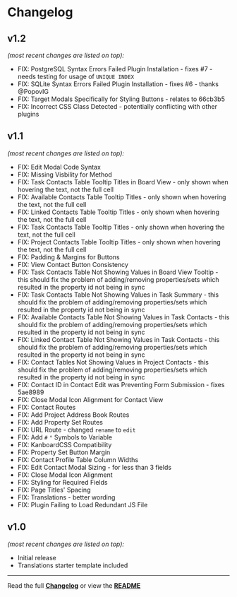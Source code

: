 # Changelog


## v1.2

_(most recent changes are listed on top):_
- FIX: PostgreSQL Syntax Errors Failed Plugin Installation - fixes #7 - needs testing for usage of `UNIQUE INDEX`
- FIX: SQLite Syntax Errors Failed Plugin Installation - fixes #6 - thanks @PopovIG
- FIX: Target Modals Specifically for Styling Buttons - relates to 66cb3b5
- FIX: Incorrect CSS Class Detected - potentially conflicting with other plugins

## v1.1

_(most recent changes are listed on top):_
- FIX: Edit Modal Code Syntax
- FIX: Missing Visbility for Method
- FIX: Task Contacts Table Tooltip Titles in Board View - only shown when hovering the text, not the full cell
- FIX: Available Contacts Table Tooltip Titles - only shown when hovering the text, not the full cell
- FIX: Linked Contacts Table Tooltip Titles - only shown when hovering the text, not the full cell
- FIX: Task Contacts Table Tooltip Titles - only shown when hovering the text, not the full cell
- FIX: Project Contacts Table Tooltip Titles - only shown when hovering the text, not the full cell
- FIX: Padding & Margins for Buttons
- FIX: View Contact Button Consistency
- FIX: Task Contacts Table Not Showing Values in Board View Tooltip - this should fix the problem of adding/removing properties/sets which resulted in the property id not being in sync
- FIX: Task Contacts Table Not Showing Values in Task Summary - this should fix the problem of adding/removing properties/sets which resulted in the property id not being in sync
- FIX: Available Contacts Table Not Showing Values in Task Contacts - this should fix the problem of adding/removing properties/sets which resulted in the property id not being in sync
- FIX: Linked Contact Table Not Showing Values in Task Contacts - this should fix the problem of adding/removing properties/sets which resulted in the property id not being in sync
- FIX: Contact Tables Not Showing Values in Project Contacts - this should fix the problem of adding/removing properties/sets which resulted in the property id not being in sync
- FIX: Contact ID in Contact Edit was Preventing Form Submission - fixes 5ae8989
- FIX: Close Modal Icon Alignment for Contact View
- FIX: Contact Routes
- FIX: Add Project Address Book Routes
- FIX: Add Property Set Routes
- FIX: URL Route - changed `rename` to `edit`
- FIX: Add `#` `°` Symbols to Variable
- FIX: KanboardCSS Compatibility
- FIX: Property Set Button Margin
- FIX: Contact Profile Table Column Widths
- FIX: Edit Contact Modal Sizing - for less than 3 fields
- FIX: Close Modal Icon Alignment
- FIX: Styling for Required Fields
- FIX: Page Titles' Spacing
- FIX: Translations - better wording
- FIX: Plugin Failing to Load Redundant JS File


## v1.0

_(most recent changes are listed on top):_
- Initial release
- Translations starter template included

---

Read the full [**Changelog**](../master/changelog.md "See changes") or view the [**README**](../master/README.md "View README")
